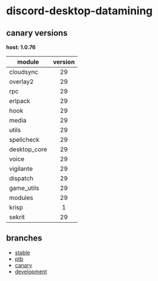 # discord-desktop-datamining

## canary versions

**host: 1.0.76**

| module | version |
| ------ | :-----: |
| cloudsync | 29 |
| overlay2 | 29 |
| rpc | 29 |
| erlpack | 29 |
| hook | 29 |
| media | 29 |
| utils | 29 |
| spellcheck | 29 |
| desktop_core | 29 |
| voice | 29 |
| vigilante | 29 |
| dispatch | 29 |
| game_utils | 29 |
| modules | 29 |
| krisp | 1 |
| sekrit | 29 |

## branches

- [stable](https://github.com/OpenAsar/discord-desktop-datamining/tree/stable)
- [ptb](https://github.com/OpenAsar/discord-desktop-datamining/tree/ptb)
- [canary](https://github.com/OpenAsar/discord-desktop-datamining/tree/canary)
- [development](https://github.com/OpenAsar/discord-desktop-datamining/tree/development)